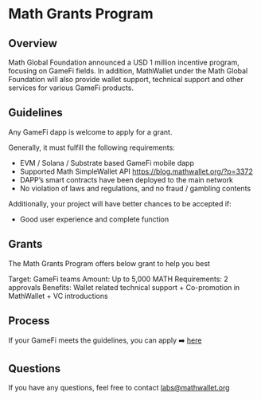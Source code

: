 # Math Grants Program

## Overview

Math Global Foundation announced a USD 1 million incentive program, focusing on GameFi fields. In addition, MathWallet under the Math Global Foundation will also provide wallet support, technical support and other services for various GameFi products.

## Guidelines

Any GameFi dapp is welcome to apply for a grant.

Generally, it must fulfill the following requirements:

- EVM / Solana / Substrate based GameFi mobile dapp
- Supported Math SimpleWallet API https://blog.mathwallet.org/?p=3372
- DAPP’s smart contracts have been deployed to the main network
- No violation of laws and regulations, and no fraud / gambling contents

Additionally, your project will have better chances to be accepted if:

- Good user experience and complete function

## Grants

The Math Grants Program offers below grant to help you best

Target: GameFi teams
Amount: Up to 5,000 MATH
Requirements: 2 approvals
Benefits: Wallet related technical support + Co-promotion in MathWallet + VC introductions

## Process

If your GameFi meets the guidelines, you can apply ➡️ [here](https://forms.gle/7nMWwincrM6BKj269)

## Questions

If you have any questions, feel free to contact labs@mathwallet.org
